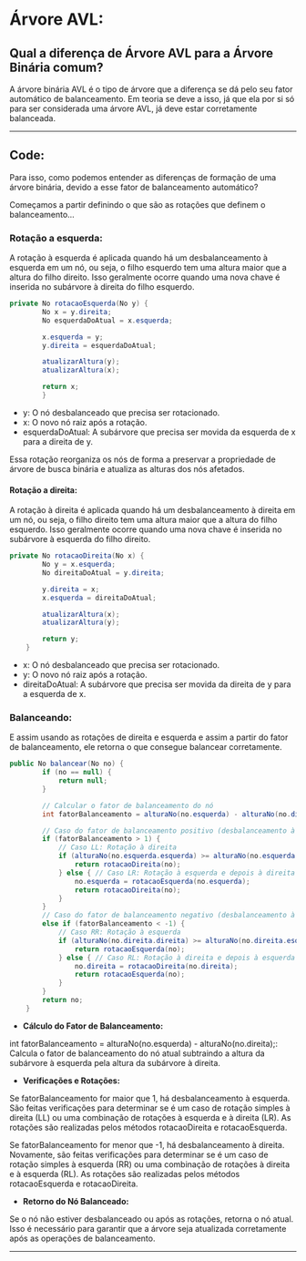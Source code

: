 # Árvore AVL:

## Qual a diferença de Árvore AVL para a Árvore Binária comum?

A árvore binária AVL é o tipo de árvore que a diferença se dá pelo seu fator automático de balanceamento.
Em teoria se deve a isso, já que ela por si só para ser considerada uma árvore AVL, já deve estar
corretamente balanceada.

---

## Code: 

Para isso, como podemos entender as diferenças de formação de uma árvore binária, devido
a esse fator de balanceamento automático?

Começamos a partir definindo o que são as rotações que definem o balanceamento...

### Rotação a esquerda: 

A rotação à esquerda é aplicada quando há um desbalanceamento à esquerda em um nó, ou seja, o filho esquerdo tem uma altura maior que a altura do filho direito. Isso geralmente ocorre quando uma nova chave é inserida no subárvore à direita do filho esquerdo.

````java
private No rotacaoEsquerda(No y) {
        No x = y.direita;
        No esquerdaDoAtual = x.esquerda;

        x.esquerda = y;
        y.direita = esquerdaDoAtual;

        atualizarAltura(y);
        atualizarAltura(x);

        return x;
        }

````

- y: O nó desbalanceado que precisa ser rotacionado.
- x: O novo nó raiz após a rotação.
- esquerdaDoAtual: A subárvore que precisa ser movida da esquerda de x para a direita de y.


Essa rotação reorganiza os nós de forma a preservar a propriedade de árvore de busca binária e atualiza as alturas dos nós afetados.

#### Rotação a direita:

A rotação à direita é aplicada quando há um desbalanceamento à direita em um nó, ou seja, o filho direito tem uma altura maior que a altura do filho esquerdo. Isso geralmente ocorre quando uma nova chave é inserida no subárvore à esquerda do filho direito.

````java
private No rotacaoDireita(No x) {
        No y = x.esquerda;
        No direitaDoAtual = y.direita;

        y.direita = x;
        x.esquerda = direitaDoAtual;

        atualizarAltura(x);
        atualizarAltura(y);

        return y;
    }
````

- x: O nó desbalanceado que precisa ser rotacionado.
- y: O novo nó raiz após a rotação.
- direitaDoAtual: A subárvore que precisa ser movida da direita de y para a esquerda de x.

### Balanceando:

E assim usando as rotações de direita e esquerda e assim a partir do fator de balanceamento, ele retorna
o que consegue balancear corretamente.

````java
public No balancear(No no) {
        if (no == null) {
            return null;
        }

        // Calcular o fator de balanceamento do nó
        int fatorBalanceamento = alturaNo(no.esquerda) - alturaNo(no.direita);

        // Caso do fator de balanceamento positivo (desbalanceamento à esquerda)
        if (fatorBalanceamento > 1) {
            // Caso LL: Rotação à direita
            if (alturaNo(no.esquerda.esquerda) >= alturaNo(no.esquerda.direita)) {
                return rotacaoDireita(no);
            } else { // Caso LR: Rotação à esquerda e depois à direita
                no.esquerda = rotacaoEsquerda(no.esquerda);
                return rotacaoDireita(no);
            }
        }
        // Caso do fator de balanceamento negativo (desbalanceamento à direita)
        else if (fatorBalanceamento < -1) {
            // Caso RR: Rotação à esquerda
            if (alturaNo(no.direita.direita) >= alturaNo(no.direita.esquerda)) {
                return rotacaoEsquerda(no);
            } else { // Caso RL: Rotação à direita e depois à esquerda
                no.direita = rotacaoDireita(no.direita);
                return rotacaoEsquerda(no);
            }
        }
        return no;
    }
````

- **Cálculo do Fator de Balanceamento:**

int fatorBalanceamento = alturaNo(no.esquerda) - alturaNo(no.direita);: Calcula o fator de balanceamento do nó atual subtraindo a altura da subárvore à esquerda pela altura da subárvore à direita.

- **Verificações e Rotações:**

Se fatorBalanceamento for maior que 1, há desbalanceamento à esquerda. São feitas verificações para determinar se é um caso de rotação simples à direita (LL) ou uma combinação de rotações à esquerda e à direita (LR). As rotações são realizadas pelos métodos rotacaoDireita e rotacaoEsquerda.

Se fatorBalanceamento for menor que -1, há desbalanceamento à direita. Novamente, são feitas verificações para determinar se é um caso de rotação simples à esquerda (RR) ou uma combinação de rotações à direita e à esquerda (RL). As rotações são realizadas pelos métodos rotacaoEsquerda e rotacaoDireita.

- **Retorno do Nó Balanceado:**

Se o nó não estiver desbalanceado ou após as rotações, retorna o nó atual. Isso é necessário para garantir que a árvore seja atualizada corretamente após as operações de balanceamento.


---